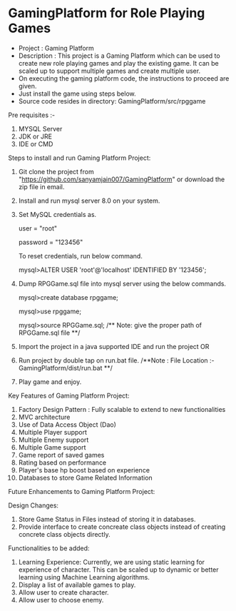 # GamingPlatform for Role Playing Games
- Project : Gaming Platform
- Description :	This project is a Gaming Platform which can be used to create new role playing games and play the existing game. It can be scaled up to support multiple games and create multiple user.
- On executing the gaming platform code, the instructions to proceed are given.
- Just install the game using steps below.
- Source code resides in directory: GamingPlatform/src/rpggame

Pre requisites :-
1. MYSQL Server
2. JDK or JRE
3. IDE or CMD

Steps to install and run Gaming Platform Project:

1. Git clone the project from "https://github.com/sanyamjain007/GamingPlatform" or download the zip file in email.
2. Install and run mysql server 8.0 on your system.
3. Set MySQL credentials as.
	  
	  user = "root" 
	  
	  password = "123456"
	  
	  To reset credentials, run below command.
		
	  mysql>ALTER USER 'root'@'localhost' IDENTIFIED BY '123456';
	
4. Dump RPGGame.sql file into mysql server using the below commands.

	  mysql>create database rpggame;
	  
	  mysql>use rpggame;
	  
	  mysql>source RPGGame.sql; /** Note: give the proper path of RPGGame.sql file **/

5. Import the project in a java supported IDE and run the project
OR
5. Run project by double tap on run.bat file. /**Note : File Location :- GamingPlatform/dist/run.bat **/

6. Play game and enjoy.

Key Features of Gaming Platform Project:

1. Factory Design Pattern : Fully scalable to extend to new functionalities
2. MVC architecture
3. Use of Data Access Object (Dao)
4. Multiple Player support
5. Multiple Enemy support
6. Multiple Game support
7. Game report of saved games
8. Rating based on performance
9. Player's base hp boost based on experience
10. Databases to store Game Related Information

Future Enhancements to Gaming Platform Project:

Design Changes:
1. Store Game Status in Files instead of storing it in databases.
2. Provide interface to create concreate class objects instead of creating concrete class objects directly.

Functionalities to be added:
1. Learning Experience: Currently, we are using static learning for experience of character. This can be
scaled up to dynamic or better learning using Machine Learning algorithms.
2. Display a list of available games to play.
3. Allow user to create character.
4. Allow user to choose enemy.
